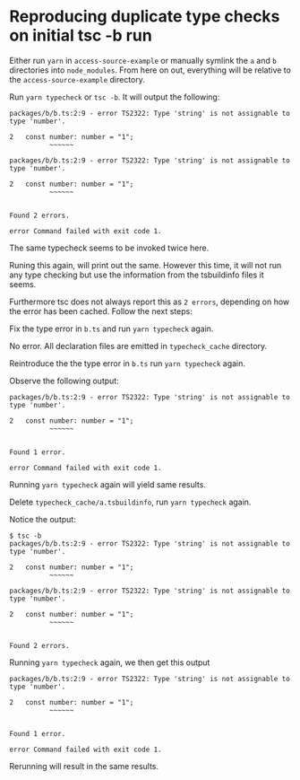 # Reproducing duplicate type checks on initial tsc -b run

Either run `yarn` in `access-source-example` or manually symlink the `a` and `b` directories into `node_modules`. From here on out, everything will be relative to the `access-source-example` directory.

Run `yarn typecheck` or `tsc -b`.
It will output the following:

```
packages/b/b.ts:2:9 - error TS2322: Type 'string' is not assignable to type 'number'.

2   const number: number = "1";
          ~~~~~~

packages/b/b.ts:2:9 - error TS2322: Type 'string' is not assignable to type 'number'.

2   const number: number = "1";
          ~~~~~~


Found 2 errors.

error Command failed with exit code 1.
```

The same typecheck seems to be invoked twice here.

Runing this again, will print out the same. However this time, it will not run any type checking but use the information from the tsbuildinfo files it seems.

Furthermore tsc does not always report this as `2 errors`, depending on how the error has been cached. Follow the next steps:

Fix the type error in `b.ts` and run `yarn typecheck` again.

No error. All declaration files are emitted in `typecheck_cache` directory.

Reintroduce the the type error in `b.ts` run `yarn typecheck` again.

Observe the following output:

```
packages/b/b.ts:2:9 - error TS2322: Type 'string' is not assignable to type 'number'.

2   const number: number = "1";
          ~~~~~~


Found 1 error.

error Command failed with exit code 1.
```

Running `yarn typecheck` again will yield same results.

Delete `typecheck_cache/a.tsbuildinfo`, run `yarn typecheck` again.

Notice the output:

```
$ tsc -b
packages/b/b.ts:2:9 - error TS2322: Type 'string' is not assignable to type 'number'.

2   const number: number = "1";
          ~~~~~~

packages/b/b.ts:2:9 - error TS2322: Type 'string' is not assignable to type 'number'.

2   const number: number = "1";
          ~~~~~~


Found 2 errors.
```

Running `yarn typecheck` again, we then get this output

```
packages/b/b.ts:2:9 - error TS2322: Type 'string' is not assignable to type 'number'.

2   const number: number = "1";
          ~~~~~~


Found 1 error.

error Command failed with exit code 1.
```

Rerunning will result in the same results.
